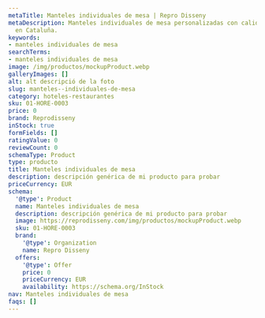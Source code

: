 ```yaml
---
metaTitle: Manteles individuales de mesa | Repro Disseny
metaDescription: Manteles individuales de mesa personalizadas con calidad profesional
  en Cataluña.
keywords:
- manteles individuales de mesa
searchTerms:
- manteles individuales de mesa
image: /img/productos/mockupProduct.webp
galleryImages: []
alt: alt descripció de la foto
slug: manteles--individuales-de-mesa
category: hoteles-restaurantes
sku: 01-HORE-0003
price: 0
brand: Reprodisseny
inStock: true
formFields: []
ratingValue: 0
reviewCount: 0
schemaType: Product
type: producto
title: Manteles individuales de mesa
description: descripción genérica de mi producto para probar
priceCurrency: EUR
schema:
  '@type': Product
  name: Manteles individuales de mesa
  description: descripción genérica de mi producto para probar
  image: https://reprodisseny.com/img/productos/mockupProduct.webp
  sku: 01-HORE-0003
  brand:
    '@type': Organization
    name: Repro Disseny
  offers:
    '@type': Offer
    price: 0
    priceCurrency: EUR
    availability: https://schema.org/InStock
nav: Manteles individuales de mesa
faqs: []
---
```

